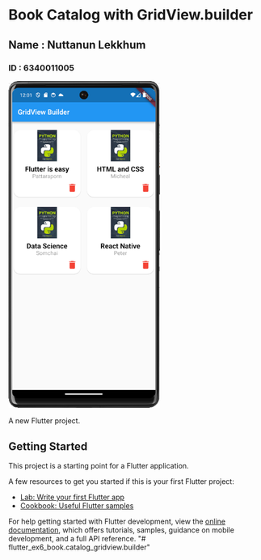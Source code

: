 # Book Catalog with GridView.builder
## Name : Nuttanun Lekkhum
### ID : 6340011005

<img src='assets/images/ex6_final.png' width='300px'>

A new Flutter project.

## Getting Started

This project is a starting point for a Flutter application.

A few resources to get you started if this is your first Flutter project:

- [Lab: Write your first Flutter app](https://docs.flutter.dev/get-started/codelab)
- [Cookbook: Useful Flutter samples](https://docs.flutter.dev/cookbook)

For help getting started with Flutter development, view the
[online documentation](https://docs.flutter.dev/), which offers tutorials,
samples, guidance on mobile development, and a full API reference.
"# flutter_ex6_book.catalog_gridview.builder" 
